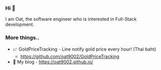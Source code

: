 ### Hi 👋

I am Oat, the software engineer who is interested in Full-Stack development.

### More things..

-   📈 GoldPriceTracking - Line notify gold price every hour! (Thai baht)
    -   https://github.com/oat9002/GoldPriceTracking
-   📘 My blog - https://oat9002.github.io/

<!--
**oat9002/oat9002** is a ✨ _special_ ✨ repository because its `README.md` (this file) appears on your GitHub profile.

Here are some ideas to get you started:

- 🔭 I’m currently working on ...
- 🌱 I’m currently learning ...
- 👯 I’m looking to collaborate on ...
- 🤔 I’m looking for help with ...
- 💬 Ask me about ...
- 📫 How to reach me: ...
- 😄 Pronouns: ...
- ⚡ Fun fact: ...
-->
